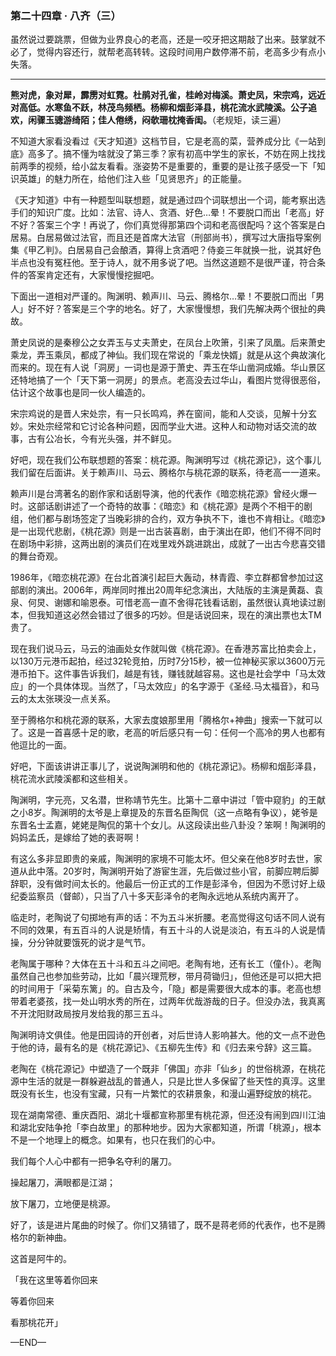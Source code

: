 ### 第二十四章 · 八齐（三）

虽然说过要跳票，但做为业界良心的老高，还是一咬牙把这期敲了出来。鼓掌就不必了，觉得内容还行，就帮老高转转。这段时间用户数停滞不前，老高多少有点小失落。

---

**熊对虎，象对犀，霹雳对虹霓。杜鹃对孔雀，桂岭对梅溪。萧史凤，宋宗鸡，远近对高低。水寒鱼不跃，林茂鸟频栖。杨柳和烟彭泽县，桃花流水武陵溪。公子追欢，闲骤玉骢游绮陌；佳人倦绣，闷欹珊枕掩香闺。**（老规矩，读三遍）

不知道大家看没看过《天才知道》这档节目，它是老高的菜，营养成分比《一站到底》高多了。搞不懂为啥就没了第三季？家有初高中学生的家长，不妨在网上找找前两季的视频，给小盆友看看。涨姿势不是重要的，重要的是让孩子感受一下「知识英雄」的魅力所在，给他们注入些「见贤思齐」的正能量。

《天才知道》中有一种题型叫联想题，就是通过四个词联想出一个词，能考察出选手们的知识广度。比如：法官、诗人、贪酒、好色…晕！不要脱口而出「老高」好不好？答案三个字！再说了，你们真觉得那第四个词和老高很配吗？这个答案是白居易。白居易做过法官，而且还是首席大法官（刑部尚书），撰写过大唐指导案例集《甲乙判》。白居易自己会酿酒，算得上贪酒吧？侍妾三年就换一批，说其好色半点也没有冤枉他。至于诗人，就不用多说了吧。当然这道题不是很严谨，符合条件的答案肯定还有，大家慢慢挖掘吧。

下面出一道相对严谨的。陶渊明、赖声川、马云、腾格尔…晕！不要脱口而出「男人」好不好？答案是三个字的地名。好了，大家慢慢想，我们先解决两个很扯的典故。

萧史凤说的是秦穆公之女弄玉与丈夫萧史，在凤台上吹箫，引来了凤凰。后来萧史乘龙，弄玉乘凤，都成了神仙。我们现在常说的「乘龙快婿」就是从这个典故演化而来的。现在有人说「洞房」一词也是源于萧史、弄玉在华山凿洞成婚。华山景区还特地搞了一个「天下第一洞房」的景点。老高没去过华山，看图片觉得很恶俗，估计这个故事也是同一伙人编造的。

宋宗鸡说的是晋人宋处宗，有一只长鸣鸡，养在窗间，能和人交谈，见解十分玄妙。宋处宗经常和它讨论各种问题，因而学业大进。这种人和动物对话交流的故事，古有公冶长，今有光头强，并不鲜见。

好吧，现在我们公布联想题的答案：桃花源。陶渊明写过《桃花源记》，这个事儿我们留在后面讲。关于赖声川、马云、腾格尔与桃花源的联系，待老高一一道来。

赖声川是台湾著名的剧作家和话剧导演，他的代表作《暗恋桃花源》曾经火爆一时。这部话剧讲述了一个奇特的故事：《暗恋》和《桃花源》是两个不相干的剧组，他们都与剧场签定了当晚彩排的合约，双方争执不下，谁也不肯相让。《暗恋》是一出现代悲剧，《桃花源》则是一出古装喜剧，由于演出在即，他们不得不同时在剧场中彩排，这两出剧的演员们在戏里戏外跳进跳出，成就了一出古今悲喜交错的舞台奇观。

1986年，《暗恋桃花源》在台北首演引起巨大轰动，林青霞、李立群都曾参加过这部剧的演出。2006年，两岸同时推出20周年纪念演出，大陆版的主演是黄磊、袁泉、何炅、谢娜和喻恩泰。可惜老高一直不舍得花钱看话剧，虽然很认真地读过剧本，但我知道这必然会错过了很多的巧妙。但是话说回来，现在的演出票也太TM贵了。

现在我们说马云，马云的油画处女作就叫做《桃花源》。在香港苏富比拍卖会上，以130万元港币起拍，经过32轮竞拍，历时7分15秒，被一位神秘买家以3600万元港币拍下。这件事告诉我们，越是有钱，赚钱就越容易。这也是社会学中「马太效应」的一个具体体现。当然了，「马太效应」的名字源于《圣经.马太福音》，和马云的太太张瑛没一点关系。

至于腾格尔和桃花源的联系，大家去度娘那里用「腾格尔+神曲」搜索一下就可以了。这是一首喜感十足的歌，老高的听后感只有一句：任何一个高冷的男人也都有他逗比的一面。

好吧，下面该讲讲正事儿了，说说陶渊明和他的《桃花源记》。杨柳和烟彭泽县，桃花流水武陵溪都和这些相关。

陶渊明，字元亮，又名潜，世称靖节先生。比第十二章中讲过「管中窥豹」的王献之小8岁。陶渊明的太爷是上章提及的东晋名臣陶侃（这一点略有争议），姥爷是东晋名士孟嘉，姥姥是陶侃的第十个女儿。从这段读出些八卦没？笨啊！陶渊明的妈妈孟氏，是嫁给了她的表哥啊！

有这么多非显即贵的亲戚，陶渊明的家境不可能太坏。但父亲在他8岁时去世，家道从此中落。20岁时，陶渊明开始了游宦生涯，先后做过些小官，前脚应聘后脚辞职，没有做时间太长的。他最后一份正式的工作是彭泽令，但因为不愿讨好上级纪委监察员（督邮），只当了八十多天彭泽令的老陶永远地从系统内离开了。

临走时，老陶说了句掷地有声的话：不为五斗米折腰。老高觉得这句话不同人说有不同的效果，有五百斗的人说是矫情，有五十斗的人说是淡泊，有五斗的人说是情操，分分钟就要饿死的说才是气节。

老陶属于哪种？大体在五十斗和五斗之间吧。老陶有地，还有长工（僮仆）。老陶虽然自己也参加些劳动，比如「晨兴理荒秽，带月荷锄归」，但他还是可以把大把的时间用于「采菊东篱」的。自古及今，「隐」都是需要很大成本的事。老高也想带着老婆孩，找一处山明水秀的所在，过两年优哉游哉的日子。但没办法，我真离不开沈阳财政局按月发给我的那三五斗。

陶渊明诗文俱佳。他是田园诗的开创者，对后世诗人影响甚大。他的文一点不逊色于他的诗，最有名的是《桃花源记》、《五柳先生传》和《归去来兮辞》这三篇。

老陶在《桃花源记》中塑造了一个既非「佛国」亦非「仙乡」的世俗桃源，在桃花源中生活的就是一群躲避战乱的普通人，只是比世人多保留了些天性的真淳。这里既没有长生，也没有宝藏，只有一片繁忙的农耕景象，和漫山遍野绽放的桃花。

现在湖南常德、重庆酉阳、湖北十堰都宣称那里有桃花源，但还没有闹到四川江油和湖北安陆争抢「李白故里」的那种地步。因为大家都知道，所谓「桃源」，根本不是一个地理上的概念。如果有，也只在我们的心中。

我们每个人心中都有一把争名夺利的屠刀。

操起屠刀，满眼都是江湖；

放下屠刀，立地便是桃源。

好了，该是进片尾曲的时候了。你们又猜错了，既不是蒋老师的代表作，也不是腾格尔的新神曲。

这首是阿牛的。

「我在这里等着你回来

等着你回来

看那桃花开」

—END—